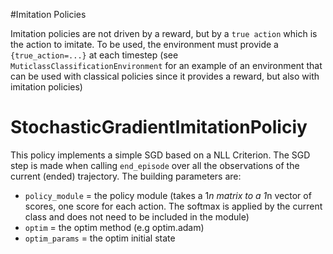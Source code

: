 #Imitation Policies

Imitation policies are not driven by a reward, but by a `true action` which is the action to imitate. To be used, the environment must provide a `{true_action=...}` at each timestep (see `MuticlassClassificationEnvironment` for an example of an environment that can be used with classical policies since it provides a reward, but also with imitation policies)

# StochasticGradientImitationPoliciy

This policy implements a simple SGD based on a NLL Criterion. The SGD step is made when calling `end_episode` over all the observations of the current (ended) trajectory. The building parameters are:
* `policy_module` = the policy module (takes a 1*n matrix to a 1*n vector of scores, one score for each action. The softmax is applied by the current class and does not need to be included in the module)
* `optim` = the optim method (e.g optim.adam)
* `optim_params` = the optim initial state 


